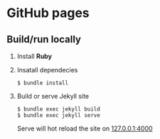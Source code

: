 # GitHub pages

## Build/run locally 

1. Install __Ruby__
2. Insatall dependecies

    `$ bundle install`

3. Build or serve Jekyll site

    ```
    $ bundle exec jekyll build
    $ bundle exec jekyll serve
    ```
    Serve will hot reload the site on [127.0.0.1:4000](127.0.0.1:4000)
